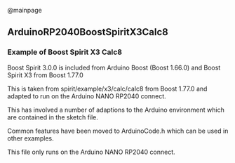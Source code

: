 @mainpage

## ArduinoRP2040BoostSpiritX3Calc8

### Example of Boost Spirit X3 Calc8

Boost Spirit 3.0.0 is included from Arduino Boost (Boost 1.66.0) and Boost Spirit X3 from Boost 1.77.0

This is taken from spirit/example/x3/calc/calc8 from Boost 1.77.0 
and adapted to run on the Arduino NANO RP2040 connect.

This has involved a number of adaptions to the Arduino environment which are contained in the sketch file.

Common features have been moved to ArduinoCode.h which can be used in other examples.

This file only runs on the Arduino NANO RP2040 connect.
